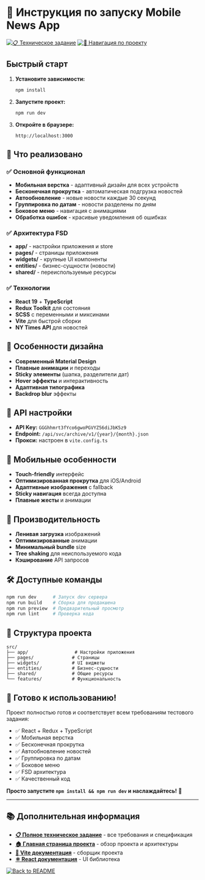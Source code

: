 # 🚀 Инструкция по запуску Mobile News App

[![📋 Техническое задание](https://img.shields.io/badge/📋-Техническое%20задание-4285F4?style=flat-square&logo=google-docs)](REQUIREMENTS.md)
[![🧭 Навигация по проекту](https://img.shields.io/badge/🧭-Навигация%20по%20проекту-9C27B0?style=flat-square&logo=compass)](NAVIGATION.md)

## Быстрый старт

1. **Установите зависимости:**
   ```bash
   npm install
   ```

2. **Запустите проект:**
   ```bash
   npm run dev
   ```

3. **Откройте в браузере:**
   ```
   http://localhost:3000
   ```

## 📱 Что реализовано

### ✅ Основной функционал
- **Мобильная верстка** - адаптивный дизайн для всех устройств
- **Бесконечная прокрутка** - автоматическая подгрузка новостей
- **Автообновление** - новые новости каждые 30 секунд
- **Группировка по датам** - новости разделены по дням
- **Боковое меню** - навигация с анимациями
- **Обработка ошибок** - красивые уведомления об ошибках

### ✅ Архитектура FSD
- **app/** - настройки приложения и store
- **pages/** - страницы приложения
- **widgets/** - крупные UI компоненты
- **entities/** - бизнес-сущности (новости)
- **shared/** - переиспользуемые ресурсы

### ✅ Технологии
- **React 19** + **TypeScript**
- **Redux Toolkit** для состояния
- **SCSS** с переменными и миксинами
- **Vite** для быстрой сборки
- **NY Times API** для новостей

## 🎨 Особенности дизайна

- **Современный Material Design**
- **Плавные анимации** и переходы
- **Sticky элементы** (шапка, разделители дат)
- **Hover эффекты** и интерактивность
- **Адаптивная типографика**
- **Backdrop blur** эффекты

## 🔧 API настройки

- **API Key:** `GGGhhmrt3fYco6gwoPGVYZ56diJbK5z9`
- **Endpoint:** `/api/svc/archive/v1/{year}/{month}.json`
- **Прокси:** настроен в `vite.config.ts`

## 📱 Мобильные особенности

- **Touch-friendly** интерфейс
- **Оптимизированная прокрутка** для iOS/Android
- **Адаптивные изображения** с fallback
- **Sticky навигация** всегда доступна
- **Плавные жесты** и анимации

## 🚀 Производительность

- **Ленивая загрузка** изображений
- **Оптимизированные** анимации
- **Минимальный bundle** size
- **Tree shaking** для неиспользуемого кода
- **Кэширование** API запросов

## 🛠️ Доступные команды

```bash
npm run dev      # Запуск dev сервера
npm run build    # Сборка для продакшена
npm run preview  # Предварительный просмотр
npm run lint     # Проверка кода
```

## 📂 Структура проекта

```
src/
├── app/                 # Настройки приложения
├── pages/              # Страницы
├── widgets/            # UI виджеты
├── entities/           # Бизнес-сущности
├── shared/             # Общие ресурсы
└── features/           # Функциональность
```

## 🎯 Готово к использованию!

Проект полностью готов и соответствует всем требованиям тестового задания:
- ✅ React + Redux + TypeScript
- ✅ Мобильная верстка
- ✅ Бесконечная прокрутка
- ✅ Автообновление новостей
- ✅ Группировка по датам
- ✅ Боковое меню
- ✅ FSD архитектура
- ✅ Качественный код

**Просто запустите `npm install && npm run dev` и наслаждайтесь!** 🎉

---

## 📚 Дополнительная информация

- **[📋 Полное техническое задание](REQUIREMENTS.md)** - все требования и спецификация
- **[🏠 Главная страница проекта](README.md)** - обзор проекта и архитектуры
- **[🔧 Vite документация](https://vitejs.dev/)** - сборщик проекта
- **[⚛️ React документация](https://react.dev/)** - UI библиотека

[![Back to README](https://img.shields.io/badge/🏠-Back%20to%20README-00C851?style=flat-square&logo=home)](README.md)
